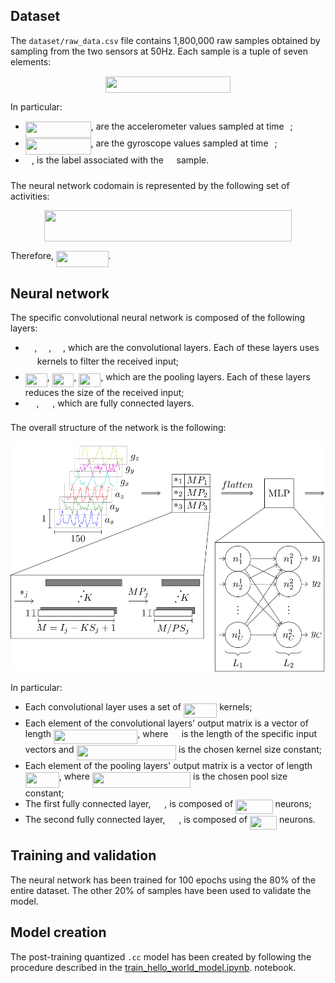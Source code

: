 ## Dataset

The `dataset/raw_data.csv` file contains 1,800,000 raw samples obtained by sampling from the two sensors at 50Hz. Each sample is a tuple of seven elements:

<p align="center">
  <img src="svgs/451a52815ff570363d97588e4241b90e.svg?invert_in_darkmode" align=middle width=200.14085189999997pt height=26.085962100000025pt/>
</p>

In particular:

- <img src="svgs/c37d977adcc59115176465022970836a.svg?invert_in_darkmode" align=middle width=104.99908814999998pt height=26.085962100000025pt/>, are the accelerometer values sampled at time <img src="svgs/4f4f4e395762a3af4575de74c019ebb5.svg?invert_in_darkmode" align=middle width=5.936097749999991pt height=20.221802699999984pt/>;
- <img src="svgs/19a05c4e32ba41a1aab1f98c0b3f3848.svg?invert_in_darkmode" align=middle width=104.74029059999998pt height=26.085962100000025pt/>, are the gyroscope values sampled at time <img src="svgs/4f4f4e395762a3af4575de74c019ebb5.svg?invert_in_darkmode" align=middle width=5.936097749999991pt height=20.221802699999984pt/>;
- <img src="svgs/8b1889b619bf76febc10748bb662486c.svg?invert_in_darkmode" align=middle width=10.19413724999999pt height=26.085962100000025pt/>, is the label associated with the <img src="svgs/cff16106492e4d77e402f96ebdba8e5d.svg?invert_in_darkmode" align=middle width=12.67127234999999pt height=26.085962100000025pt/> sample.

The neural network codomain is represented by the following set of activities:

<p align="center">
  <img src="svgs/e15cecf2f7e077bfd13c108ac9f21e86.svg?invert_in_darkmode" align=middle width=396.14441789999995pt height=50.37427230000001pt/>
</p>

Therefore, <img src="svgs/f98f72b6f242892bf537af7359380930.svg?invert_in_darkmode" align=middle width=83.52962969999999pt height=26.085962100000025pt/>.

## Neural network

The specific convolutional neural network is composed of the following layers:

- <img src="svgs/59eade25fc346af563e897d3eb8e1651.svg?invert_in_darkmode" align=middle width=14.771756999999988pt height=15.296829900000011pt/>, <img src="svgs/34b59bc9c01ed8321674afcb30320f74.svg?invert_in_darkmode" align=middle width=14.771756999999988pt height=15.296829900000011pt/>, <img src="svgs/69b95110f4cd6a8dd9e728f29c94cc36.svg?invert_in_darkmode" align=middle width=14.771756999999988pt height=15.296829900000011pt/>, which are the convolutional layers. Each of these layers uses <img src="svgs/d6328eaebbcd5c358f426dbea4bdbf70.svg?invert_in_darkmode" align=middle width=15.13700594999999pt height=22.465723500000017pt/> kernels to filter the received input;
- <img src="svgs/968584ab74f9fd823ce245a469682401.svg?invert_in_darkmode" align=middle width=34.84590944999999pt height=22.465723500000017pt/>, <img src="svgs/5760f187ce6326abd9a762a190569e01.svg?invert_in_darkmode" align=middle width=34.84590944999999pt height=22.465723500000017pt/>, <img src="svgs/b8c6e1bb7a92cddb5d91be9300da6618.svg?invert_in_darkmode" align=middle width=34.84590944999999pt height=22.465723500000017pt/>, which are the pooling layers. Each of these layers reduces the size of the received input;
- <img src="svgs/929ed909014029a206f344a28aa47d15.svg?invert_in_darkmode" align=middle width=17.73978854999999pt height=22.465723500000017pt/>, <img src="svgs/4327ea69d9c5edcc8ddaf24f1d5b47e4.svg?invert_in_darkmode" align=middle width=17.73978854999999pt height=22.465723500000017pt/>, which are fully connected layers.

The overall structure of the network is the following:

<p align="center">
  <img width="650" src="svgs/convolutional_neural_network.svg" />
</p>

In particular:

- Each convolutional layer uses a set of <img src="svgs/ed311fe6d679fe024f6701fc8f158e65.svg?invert_in_darkmode" align=middle width=53.49304949999999pt height=22.465723500000017pt/> kernels;
- Each element of the convolutional layers' output matrix is a vector of length <img src="svgs/d612794104394c6d9670a9dbcc29b251.svg?invert_in_darkmode" align=middle width=134.35471994999997pt height=22.465723500000017pt/>, where <img src="svgs/e199a3f3e8cbb1a900d72c03cfbc1883.svg?invert_in_darkmode" align=middle width=13.33055954999999pt height=22.465723500000017pt/> is the length of the specific input vectors and <img src="svgs/dc579bae2bd28702ec36b89d4ee9f9d1.svg?invert_in_darkmode" align=middle width=159.48808259999998pt height=24.65753399999998pt/> is the chosen kernel size constant;
- Each element of the pooling layers' output matrix is a vector of length <img src="svgs/bb78f6da7ec4f4aec4a3a2c962699bcf.svg?invert_in_darkmode" align=middle width=54.066886499999995pt height=24.65753399999998pt/>, where <img src="svgs/0f2b4587612a45ec41fc05bac6461ca6.svg?invert_in_darkmode" align=middle width=157.18785555pt height=24.65753399999998pt/> is the chosen pool size constant;
- The first fully connected layer, <img src="svgs/929ed909014029a206f344a28aa47d15.svg?invert_in_darkmode" align=middle width=17.73978854999999pt height=22.465723500000017pt/>, is composed of <img src="svgs/1526e5aded7ca1842ff9ec0baafda054.svg?invert_in_darkmode" align=middle width=59.591198699999985pt height=22.465723500000017pt/> neurons;
- The second fully connected layer, <img src="svgs/4327ea69d9c5edcc8ddaf24f1d5b47e4.svg?invert_in_darkmode" align=middle width=17.73978854999999pt height=22.465723500000017pt/>, is composed of <img src="svgs/380e6fd85b60a4f7433079072e4276db.svg?invert_in_darkmode" align=middle width=43.06147724999999pt height=22.465723500000017pt/> neurons.

## Training and validation

The neural network has been trained for 100 epochs using the 80% of the entire dataset. The other 20% of samples have been used to validate the model.

## Model creation

The post-training quantized `.cc` model has been created by following the procedure described in the [train_hello_world_model.ipynb](https://colab.research.google.com/github/tensorflow/tensorflow/blob/master/tensorflow/lite/micro/examples/hello_world/train/train_hello_world_model.ipynb). notebook.